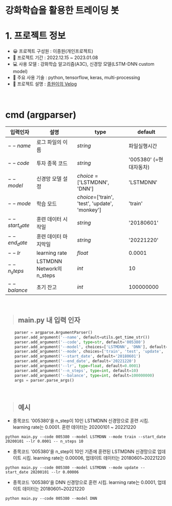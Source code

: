 # 강화학습을 활용한 트레이딩 봇

# 1. 프로젝트 정보
    
* 😀 프로젝트 구성원 : 이종원(개인프로젝트)
* 📆 프로젝트 기간  : 2022.12.15 ~ 2023.01.08
* 💻 사용 모델     : 강화학습 알고리즘(A3C), 신경망 모델(LSTM-DNN custom model)
* 🤖 주요 사용 기술  : python, tensorflow, keras, multi-processing
* 🤑 프로젝트 설명 : [종원이의 Velog](https://velog.io/@leejong)


<br>

# cmd (argparser)

|입력인자|설명|type|default|
|--|--|--|--|
|$--name$|로그 파일의 이름|$string$|파일실행시간|
|$--code$|투자 종목 코드|$string$|'005380' (=현대자동차)|
|$--model$|신경망 모델 설정|$choice$ = ['LSTMDNN', 'DNN']|'LSTMDNN'|
|$--mode$|학습 모드|$choice$=['train', 'test', 'update', 'monkey']|'train'|
|$--start_date$|훈련 데이터 시작일|$string$|'20180601'|
|$--end_date$|훈련 데이터 마지막일|$string$|'20221220'|
|$--lr$|learning rate|$float$|0.0001|
|$--n_steps$|LSTMDNN Network의 n_steps|$int$|10|
|$--balance$|초기 잔고|$int$|100000000|

<br>

> ## main.py 내 입력 인자

```python
    parser = argparse.ArgumentParser()
    parser.add_argument('--name', default=utils.get_time_str())
    parser.add_argument('--code', type=str, default='005380')
    parser.add_argument('--model', choices=['LSTMDNN', 'DNN'], default='LSTMDNN')
    parser.add_argument('--mode', choices=['train', 'test', 'update', 'monkey'], default='train')
    parser.add_argument('--start_date', default='20180601')
    parser.add_argument('--end_date', default='20221220')
    parser.add_argument('--lr', type=float, default=0.0001)
    parser.add_argument('--n_steps', type=int, default=10)
    parser.add_argument('--balance', type=int, default=100000000)
    args = parser.parse_args()

```

<br>

> ## 예시
* 종목코드 '005380'을 n_step이 10인 LSTMDNN 신경망으로 훈련 시킴. learning rate는 0.0001. 훈련 데이터는 20200101 ~ 20221220
```
python main.py --code 005380 --model LSTMDNN --mode train --start_date 20200101 --lr 0.0001 -- n_steps 10
```

* 종목코드 '005380'을 n_step이 10인 기존에 훈련된 LSTMDNN 신경망으로 업데이트 시킴. learning rate는 0.00006, 업데이트 데이터는 20180601~20221220
```
python main.py --code 005380 --model LSTMDNN --mode update --start_date 20200101 --lr 0.00006
```

* 종목코드 '005380'을 DNN 신경망으로 훈련 시킴. learning rate는 0.0001, 업데이트 데이터는 20180601~20221220
```
python main.py --code 005380 --model DNN
```

